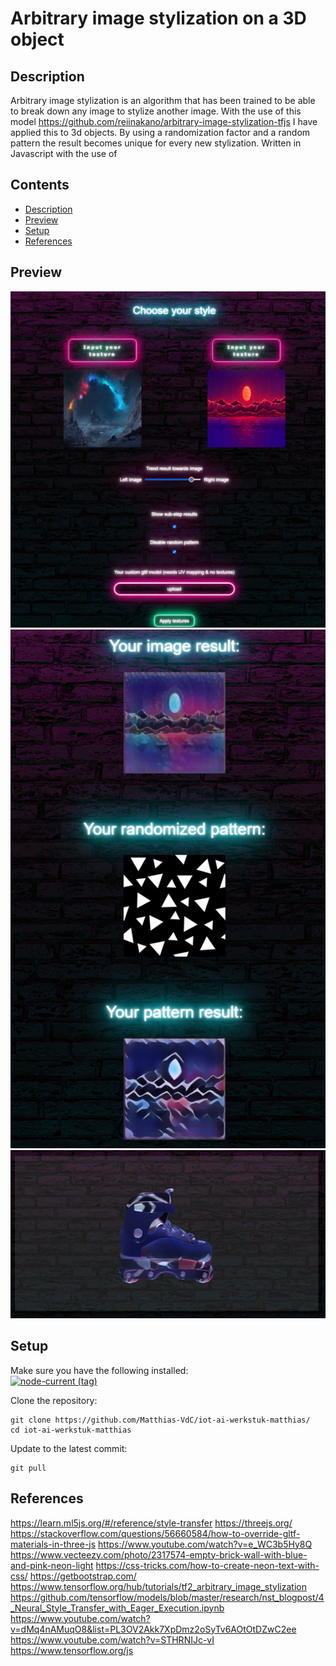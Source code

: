 # Arbitrary image stylization on a 3D object
<!----><a name="description"></a>
## Description
Arbitrary image stylization is an algorithm that has been trained to be able to break down any image to stylize another image. With the use of this model https://github.com/reiinakano/arbitrary-image-stylization-tfjs I have applied this to 3d objects. By using a randomization factor and a random pattern the result becomes unique for every new stylization.
Written in Javascript with the use of 

## Contents
* [Description](#description)
* [Preview](#preview)
* [Setup](#setup)
* [References](#references)


<!----><a name="preview"></a>
## Preview
<div style="text-align:center">
 <img src="https://github.com/Matthias-VdC/iot-ai-werkstuk-matthias/blob/main/assets/preview/demo1.png?raw=true" alt="preview 1">
 <img src="https://github.com/Matthias-VdC/iot-ai-werkstuk-matthias/blob/main/assets/preview/demo2.png?raw=true" alt="preview 2">
 <img src="https://github.com/Matthias-VdC/iot-ai-werkstuk-matthias/blob/main/assets/preview/demo3.png?raw=true" alt="preview 3">
</div>
  
<!----><a name="setup"></a>
## Setup

Make sure you have the following installed:
<br>
[![node-current (tag)](https://img.shields.io/node/v/latest/latest?label=node%40latest)](https://nodejs.org/en/download/)

Clone the repository:
```dircolors
git clone https://github.com/Matthias-VdC/iot-ai-werkstuk-matthias/
cd iot-ai-werkstuk-matthias
```

Update to the latest commit:
```dircolors
git pull
```

<!----><a name="references"></a>
## References

https://learn.ml5js.org/#/reference/style-transfer
https://threejs.org/
https://stackoverflow.com/questions/56660584/how-to-override-gltf-materials-in-three-js
https://www.youtube.com/watch?v=e_WC3b5Hy8Q
https://www.vecteezy.com/photo/2317574-empty-brick-wall-with-blue-and-pink-neon-light
https://css-tricks.com/how-to-create-neon-text-with-css/
https://getbootstrap.com/
https://www.tensorflow.org/hub/tutorials/tf2_arbitrary_image_stylization
https://github.com/tensorflow/models/blob/master/research/nst_blogpost/4_Neural_Style_Transfer_with_Eager_Execution.ipynb
https://www.youtube.com/watch?v=dMq4nAMuqO8&list=PL3OV2Akk7XpDmz2oSyTv6AOtOtDZwC2ee
https://www.youtube.com/watch?v=STHRNIJc-vI
https://www.tensorflow.org/js
